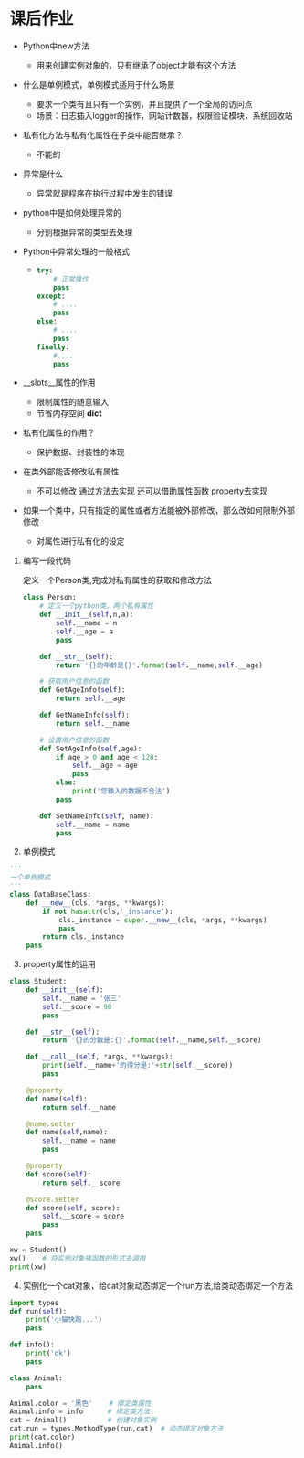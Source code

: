 # 课后作业 

* Python中new方法

  * 用来创建实例对象的，只有继承了object才能有这个方法

* 什么是单例模式，单例模式适用于什么场景

  * 要求一个类有且只有一个实例，并且提供了一个全局的访问点
  * 场景：日志插入logger的操作，网站计数器，权限验证模块，系统回收站

* 私有化方法与私有化属性在子类中能否继承？

  * 不能的

* 异常是什么

  * 异常就是程序在执行过程中发生的错误

* python中是如何处理异常的

  * 分别根据异常的类型去处理

* Python中异常处理的一般格式

  * ```python
    try:
    	# 正常操作
        pass
    except:
        # ....
        pass
    else:
        # ....
        pass
    finally:
        #....
        pass
    ```

* __slots__属性的作用

  * 限制属性的随意输入
  * 节省内存空间 __dict__

* 私有化属性的作用？

  * 保护数据、封装性的体现

* 在类外部能否修改私有属性

  * 不可以修改 通过方法去实现 还可以借助属性函数 property去实现

* 如果一个类中，只有指定的属性或者方法能被外部修改，那么改如何限制外部修改

  * 对属性进行私有化的设定



1. 编写一段代码

   定义一个Person类,完成对私有属性的获取和修改方法

   ```python
   class Person:
       # 定义一个python类，两个私有属性
       def __init__(self,n,a):
           self.__name = n
           self.__age = a
           pass
   
       def __str__(self):
           return '{}的年龄是{}'.format(self.__name,self.__age)
   
       # 获取用户信息的函数
       def GetAgeInfo(self):
           return self.__age
   
       def GetNameInfo(self):
           return self.__name
   
       # 设置用户信息的函数
       def SetAgeInfo(self,age):
           if age > 0 and age < 120:
               self.__age = age
               pass
           else:
               print('您输入的数据不合法')
           pass
   
       def SetNameInfo(self, name):
           self.__name = name
           pass
   ```

2. 单例模式

```python
'''
一个单例模式
'''
class DataBaseClass:
    def __new__(cls, *args, **kwargs):
        if not hasattr(cls,'_instance'):
            cls._instance = super.__new__(cls, *args, **kwargs)
            pass
        return cls._instance
    pass
```

3. property属性的运用

```python
class Student:
    def __init__(self):
        self.__name = '张三'
        self.__score = 90
        pass

    def __str__(self):
        return '{}的分数是:{}'.format(self.__name,self.__score)

    def __call__(self, *args, **kwargs):
        print(self.__name+'的得分是:'+str(self.__score))
        pass

    @property
    def name(self):
        return self.__name

    @name.setter
    def name(self,name):
        self.__name = name
        pass

    @property
    def score(self):
        return self.__score

    @score.setter
    def score(self, score):
        self.__score = score
        pass
    pass

xw = Student()
xw()    # 将实例对象咦函数的形式去调用
print(xw)
```

4. 实例化一个cat对象，给cat对象动态绑定一个run方法,给类动态绑定一个方法

```python
import types
def run(self):
    print('小猫快跑...')
    pass

def info():
    print('ok')
    pass

class Animal:
    pass

Animal.color = '黑色'    # 绑定类属性
Animal.info = info	  	# 绑定类方法
cat = Animal()			# 创建对象实例
cat.run = types.MethodType(run,cat)  # 动态绑定对象方法
print(cat.color)
Animal.info()
```

